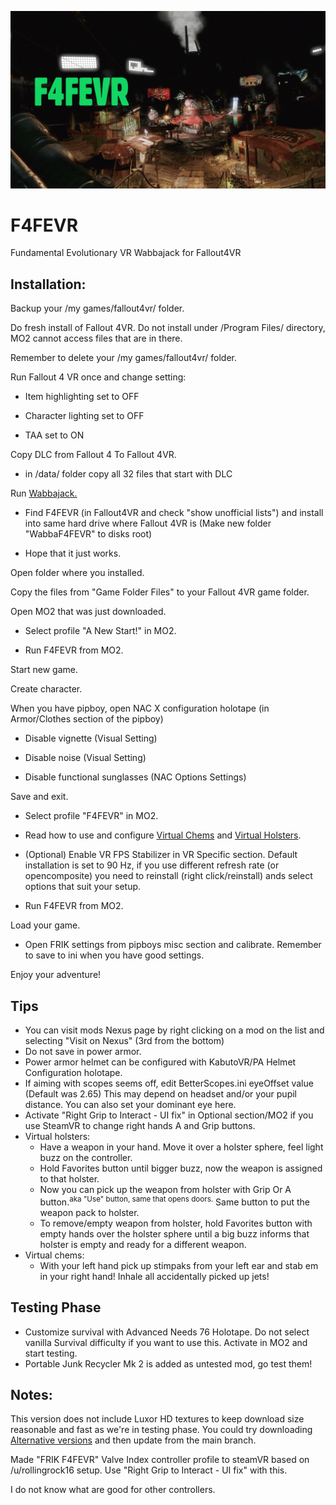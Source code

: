 ![F4FEVR](https://raw.githubusercontent.com/ajantaju/F4FEVR/main/f4fevr_2.webp)

# F4FEVR
Fundamental Evolutionary VR Wabbajack for Fallout4VR


## Installation:


Backup your /my games/fallout4vr/ folder.

Do fresh install of Fallout 4VR. Do not install under /Program Files/ directory, MO2 cannot access files that are in there.

Remember to delete your /my games/fallout4vr/ folder.

Run Fallout 4 VR once and change setting:


  - Item highlighting set to OFF
  
  - Character lighting set to OFF
  
  - TAA set to ON


Copy DLC from Fallout 4 To Fallout 4VR.


  - in /data/ folder copy all 32 files that start with DLC


Run [Wabbajack.](https://www.wabbajack.org/ "Remember to install!")


  - Find F4FEVR (in Fallout4VR and check "show unofficial lists") and install into same hard drive where Fallout 4VR is (Make new folder "WabbaF4FEVR" to disks root)
  
  - Hope that it just works.


Open folder where you installed.

Copy the files from "Game Folder Files" to your Fallout 4VR game folder.

Open MO2 that was just downloaded.

- Select profile "A New Start!" in MO2.

- Run F4FEVR from MO2.


Start new game.

Create character.

When you have pipboy, open NAC X configuration holotape (in Armor/Clothes section of the pipboy)

  - Disable vignette (Visual Setting)
  
  - Disable noise (Visual Setting)
  
  - Disable functional sunglasses (NAC Options Settings)


Save and exit.


- Select profile "F4FEVR" in MO2.

- Read how to use and configure [Virtual Chems](https://www.nexusmods.com/fallout4/mods/53625/ "Configured with Holotape") and [Virtual Holsters](https://www.nexusmods.com/fallout4/mods/51224/ "Hold favorites button to assign weapon to holster").
- (Optional) Enable VR FPS Stabilizer in VR Specific section. Default installation is set to 90 Hz, if you use different refresh rate (or opencomposite) you need to reinstall (right click/reinstall) ands select options that suit your setup.

- Run F4FEVR from MO2.

Load your game.


- Open FRIK settings from pipboys misc section and calibrate. Remember to save to ini when you have good settings.

Enjoy your adventure!

## Tips

- You can visit mods Nexus page by right clicking on a mod on the list and selecting "Visit on Nexus" (3rd from the bottom)
- Do not save in power armor.
- Power armor helmet can be configured with KabutoVR/PA Helmet Configuration holotape.
- If aiming with scopes seems off, edit BetterScopes.ini eyeOffset value (Default was 2.65) This may depend on headset and/or your pupil distance. You can also set your dominant eye here.
- Activate "Right Grip to Interact - UI fix" in Optional section/MO2 if you use SteamVR to change right hands A and Grip buttons.
- Virtual holsters:
  - Have a weapon in your hand. Move it over a holster sphere, feel light buzz on the controller.
  - Hold Favorites button until bigger buzz, now the weapon is assigned to that holster.
  - Now you can pick up the weapon from holster with Grip Or A button.<sup>aka "Use" button, same that opens doors.</sup> Same button to put the weapon pack to holster.
  - To remove/empty weapon from holster, hold Favorites button with empty hands over the holster sphere until a big buzz informs that holster is empty and ready for a different weapon.
- Virtual chems:
  - With your left hand pick up stimpaks from your left ear and stab em in your right hand! Inhale all accidentally picked up jets!

## Testing Phase

- Customize survival with Advanced Needs 76 Holotape. Do not select vanilla Survival difficulty if you want to use this. Activate in MO2 and start testing.
- Portable Junk Recycler Mk 2 is added as untested mod, go test them!

## Notes:
This version does not include Luxor HD textures to keep download size reasonable and fast as we're in testing phase. You could try downloading [Alternative versions](https://github.com/ajantaju/F4FEVR/tree/main/Alternatives) and then update from the main branch.

Made "FRIK F4FEVR" Valve Index controller profile to steamVR based on /u/rollingrock16 setup. Use "Right Grip to Interact - UI fix" with this.

I do not know what are good for other controllers.
